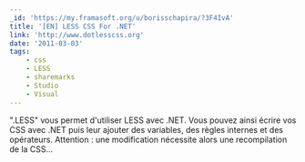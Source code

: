 ```yaml
---
_id: 'https://my.framasoft.org/u/borisschapira/?3F4IvA'
title: '[EN] LESS CSS For .NET'
link: 'http://www.dotlesscss.org'
date: '2011-03-03'
tags:
    - css
    - LESS
    - sharemarks
    - Studio
    - Visual
---
```


<div class="markdown"><p>&quot;.LESS&quot; vous permet d'utiliser LESS avec .NET. Vous pouvez ainsi écrire vos CSS avec .NET puis leur ajouter des variables, des règles internes et des opérateurs. Attention : une modification nécessite alors une recompilation de la CSS...
</p></div>
